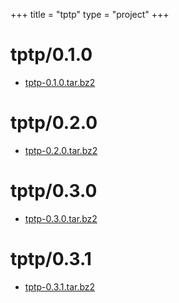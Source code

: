 +++
title = "tptp"
type = "project"
+++

# tptp/0.1.0
* [tptp-0.1.0.tar.bz2](/tptp/tptp/0.1.0/tptp-0.1.0.tar.bz2)

# tptp/0.2.0
* [tptp-0.2.0.tar.bz2](/tptp/tptp/0.2.0/tptp-0.2.0.tar.bz2)

# tptp/0.3.0
* [tptp-0.3.0.tar.bz2](/tptp/tptp/0.3.0/tptp-0.3.0.tar.bz2)

# tptp/0.3.1
* [tptp-0.3.1.tar.bz2](/tptp/tptp/0.3.1/tptp-0.3.1.tar.bz2)